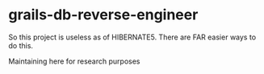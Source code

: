 # grails-db-reverse-engineer

So this project is useless as of HIBERNATE5. There are FAR easier ways to do this.

Maintaining here for research purposes
